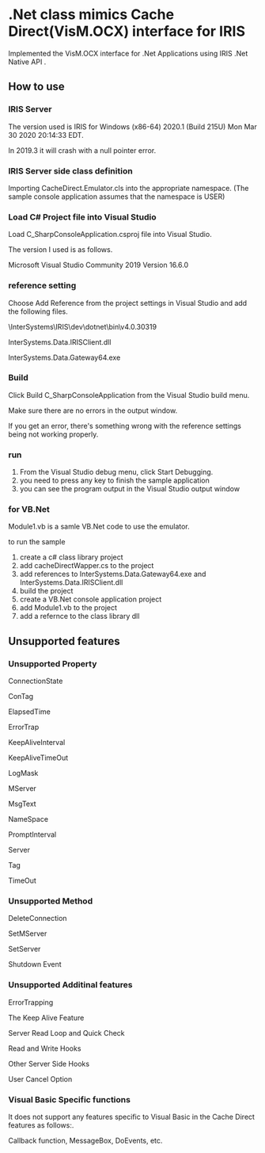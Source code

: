 # .Net class mimics Cache Direct(VisM.OCX) interface for IRIS

Implemented the VisM.OCX interface for .Net Applications using IRIS .Net Native API .


## How to use

### IRIS Server 

The version used is IRIS for Windows (x86-64) 2020.1 (Build 215U) Mon Mar 30 2020 20:14:33 EDT.

In 2019.3 it will crash with a null pointer error.

### IRIS Server side class definition

Importing CacheDirect.Emulator.cls into the appropriate namespace.
(The sample console application assumes that the namespace is USER)

### Load C# Project file into Visual Studio

Load C_SharpConsoleApplication.csproj file into Visual Studio.

The version I used is as follows.

Microsoft Visual Studio Community 2019
Version 16.6.0

### reference setting

Choose Add Reference from the project settings in Visual Studio and add the following files.

<InstallDIr>\InterSystems\IRIS\dev\dotnet\bin\v4.0.30319

InterSystems.Data.IRISClient.dll

InterSystems.Data.Gateway64.exe

### Build

Click Build C_SharpConsoleApplication from the Visual Studio build menu.

Make sure there are no errors in the output window.

If you get an error, there's something wrong with the reference settings being not working properly.

### run

1. From the Visual Studio debug menu, click Start Debugging.
2. you need to press any key to finish the sample application
3. you can see the program output in the Visual Studio output window

### for VB.Net

Module1.vb is a samle VB.Net code to use the emulator.

to run the sample

1. create a c# class library project
2. add cacheDirectWapper.cs to the project
3. add references to InterSystems.Data.Gateway64.exe and InterSystems.Data.IRISClient.dll
4. build the project
4. create a VB.Net console application project
5. add Module1.vb to the project
6. add a refernce to the class library dll 

## Unsupported features

### Unsupported Property

ConnectionState

ConTag

ElapsedTime

ErrorTrap

KeepAliveInterval

KeepAliveTimeOut

LogMask

MServer

MsgText

NameSpace

PromptInterval

Server

Tag

TimeOut

### Unsupported Method

DeleteConnection

SetMServer

SetServer

Shutdown Event

### Unsupported Additinal features

ErrorTrapping

The Keep Alive Feature

Server Read Loop and Quick Check

Read and Write Hooks

Other Server Side Hooks

User Cancel Option

### Visual Basic Specific functions

It does not support any features specific to Visual Basic in the Cache Direct features as follows:.

Callback function, MessageBox, DoEvents, etc.

